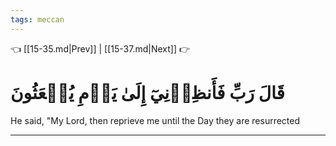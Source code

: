 ```yaml
---
tags: meccan
---
```


👈 [[15-35.md|Prev]] | [[15-37.md|Next]] 👉

# قَالَ رَبِّ فَأَنظِرۡنِيٓ إِلَىٰ يَوۡمِ يُبۡعَثُونَ

He said, "My Lord, then reprieve me until the Day they are resurrected

---

